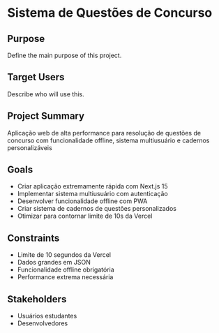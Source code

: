 # Sistema de Questões de Concurso

## Purpose

Define the main purpose of this project.

## Target Users

Describe who will use this.


## Project Summary

Aplicação web de alta performance para resolução de questões de concurso com funcionalidade offline, sistema multiusuário e cadernos personalizáveis



## Goals

- Criar aplicação extremamente rápida com Next.js 15
- Implementar sistema multiusuário com autenticação
- Desenvolver funcionalidade offline com PWA
- Criar sistema de cadernos de questões personalizados
- Otimizar para contornar limite de 10s da Vercel



## Constraints

- Limite de 10 segundos da Vercel
- Dados grandes em JSON
- Funcionalidade offline obrigatória
- Performance extrema necessária



## Stakeholders

- Usuários estudantes
- Desenvolvedores

